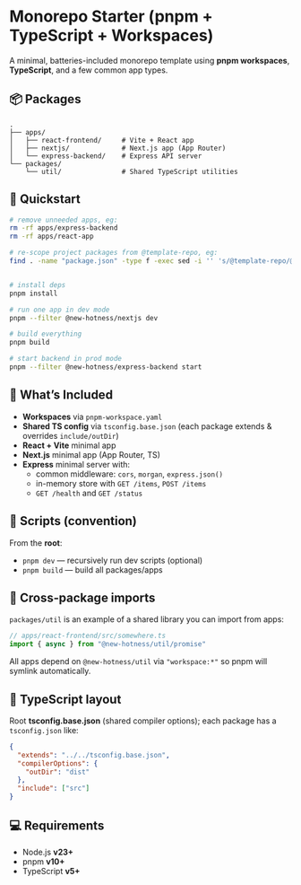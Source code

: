 # Monorepo Starter (pnpm + TypeScript + Workspaces)

A minimal, batteries-included monorepo template using **pnpm workspaces**, **TypeScript**, and a few common app types.

## 📦 Packages

```
.
├── apps/
│   ├── react-frontend/     # Vite + React app
│   ├── nextjs/             # Next.js app (App Router)
│   └── express-backend/    # Express API server
└── packages/
    └── util/               # Shared TypeScript utilities
```

## 🚀 Quickstart

```sh
# remove unneeded apps, eg:
rm -rf apps/express-backend
rm -rf apps/react-app

# re-scope project packages from @template-repo, eg:
find . -name "package.json" -type f -exec sed -i '' 's/@template-repo/@new-hotness/g' {} +


# install deps
pnpm install

# run one app in dev mode
pnpm --filter @new-hotness/nextjs dev

# build everything
pnpm build

# start backend in prod mode
pnpm --filter @new-hotness/express-backend start
```

## 🧰 What’s Included

- **Workspaces** via `pnpm-workspace.yaml`
- **Shared TS config** via `tsconfig.base.json` (each package extends & overrides `include/outDir`)
- **React + Vite** minimal app
- **Next.js** minimal app (App Router, TS)
- **Express** minimal server with:
  - common middleware: `cors`, `morgan`, `express.json()`
  - in-memory store with `GET /items`, `POST /items`
  - `GET /health` and `GET /status`

## 🧱 Scripts (convention)

From the **root**:

- `pnpm dev` — recursively run dev scripts (optional)
- `pnpm build` — build all packages/apps

## 🔗 Cross‑package imports

`packages/util` is an example of a shared library you can import from apps:

```ts
// apps/react-frontend/src/somewhere.ts
import { async } from "@new-hotness/util/promise"
```

All apps depend on `@new-hotness/util` via `"workspace:*"` so pnpm will symlink automatically.

## 🧭 TypeScript layout

Root **tsconfig.base.json** (shared compiler options); each package has a `tsconfig.json` like:

```json
{
  "extends": "../../tsconfig.base.json",
  "compilerOptions": {
    "outDir": "dist"
  },
  "include": ["src"]
}
```

## 💻 Requirements

- Node.js **v23+**
- pnpm **v10+**
- TypeScript **v5+**
